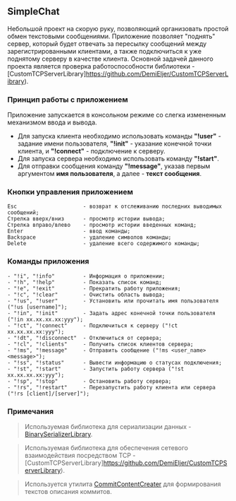 ## SimpleChat
Небольшой проект на скорую руку, позволяющий организовать простой обмен текстовыми сообщениями. Приложение позволяет "поднять" сервер, который будет отвечать за пересылку сообщений между зарегистрированными клиентами, а также подключиться к уже поднятому серверу в качестве клиента. Основной задачей данного проекта является проверка работоспособности библиотеки - [CustomTCPServerLibrary]https://github.com/DemiEljer/CustomTCPServerLibrary).

### Принцип работы с приложением

Приложение запускается в консольном режиме со слегка измененным механизмом ввода и вывода. 

- Для запуска клиента необходимо использовать команды **"!user"** - задание имени пользователя, **"!init"** - указание конечной точки клиента, и **"!connect"** - подключение к серверу.
- Для запуска сервера необходимо использовать команду **"!start"**.
- Для отправки сообщения команду **"!message"**, указав первым аргументом **имя пользователя**, а далее - **текст сообщения**.

### Кнопки управления приложением

```
Esc                     - возврат к отслеживанию последних выводимых сообщений;
Стрелка вверх/вниз      - просмотр истории вывода;
Стрелка вправо/влево    - просмотр истории введенных команд;
Enter                   - ввод команды;
Backspace               - удаление символов команды;
Delete                  - удаление всего содержимого команды;
```

### Команды приложения

```
- "!i", "!info"         - Информация о приложении;
- "!h", "!help"         - Показать список команд;
- "!e", "!exit"         - Прекратить работу приложения;
- "!c", "!clear"        - Очистить область вывода;
- "!us", "!user"        - Установить или прочитать имя пользователя ("!us [username]");
- "!in", "!init"        - Задать адрес конечной точки пользователя ("!in xx.xx.xx.xx:yyy");
- "!ct", "!connect"     - Подключиться к серверу ("!ct xx.xx.xx.xx:yyy");
- "!dt", "!disconnect"  - Отключиться от сервера;
- "!cl", "!clients"     - Получить список клиентов сервера;
- "!ms", "!message"     - Отправить сообщение ("!ms <user_name> <message>");
- "!ss", "!status"      - Вывести информацию о статусах подключения;
- "!st", "!start"       - Запустить работу сервера ("!st xx.xx.xx.xx:yyy");
- "!sp", "!stop"        - Остановить работу сервера;
- "!rs", "!restart"     - Перезапустить работу клиента или сервера ("!rs [client]/[server]");
```

### Примечания

> Используемая библиотека для сериализации данных - [BinarySerializerLibrary](https://github.com/DemiEljer/BinarySerializerLibrary).

> Используемая библиотека для обеспечения сетевого взаимодействия посредством TCP - [CustomTCPServerLibrary]https://github.com/DemiEljer/CustomTCPServerLibrary).

> Используется утилита [CommitContentCreater](https://github.com/DemiEljer/CommitContentCreater) для формирования текстов описания коммитов.
